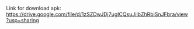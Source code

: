 Link for download apk: https://drive.google.com/file/d/1zSZDwJDj7ugICQsuJilbZhRbiSnJFbra/view?usp=sharing
